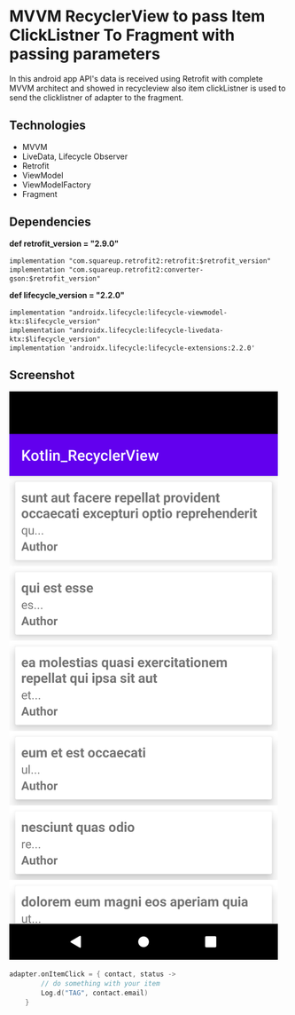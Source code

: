 # MVVM RecyclerView to pass Item ClickListner To Fragment with passing parameters

In this android app API's data is received using Retrofit with complete MVVM architect and showed in recycleview
also item clickListner is used to send the clicklistner of adapter to the fragment.

## Technologies
* MVVM
* LiveData, Lifecycle Observer
* Retrofit
* ViewModel
* ViewModelFactory
* Fragment

## Dependencies

**def retrofit_version = "2.9.0"**

    implementation "com.squareup.retrofit2:retrofit:$retrofit_version"
    implementation "com.squareup.retrofit2:converter-gson:$retrofit_version"
    
**def lifecycle_version = "2.2.0"**

    implementation "androidx.lifecycle:lifecycle-viewmodel-ktx:$lifecycle_version"
    implementation "androidx.lifecycle:lifecycle-livedata-ktx:$lifecycle_version"
    implementation 'androidx.lifecycle:lifecycle-extensions:2.2.0'
    

## Screenshot
![Alt text](app/src/main/res/drawable-v24/screenshot.png)

```kotlin
adapter.onItemClick = { contact, status ->
        // do something with your item
        Log.d("TAG", contact.email)
    }
  
    
 

